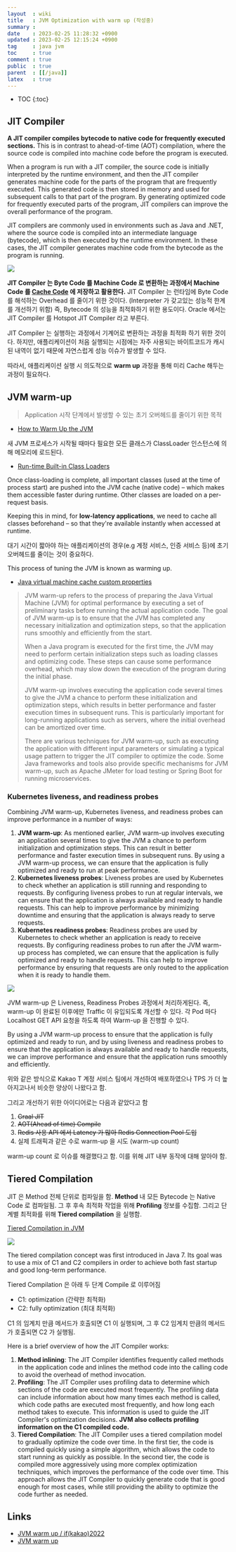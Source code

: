 ```yaml
---
layout  : wiki
title   : JVM Optimization with warm up (작성중)
summary : 
date    : 2023-02-25 11:28:32 +0900
updated : 2023-02-25 12:15:24 +0900
tag     : java jvm
toc     : true
comment : true
public  : true
parent  : [[/java]]
latex   : true
---
```

* TOC
{:toc}

## JIT Compiler

__A JIT compiler compiles bytecode to native code for frequently executed sections.__ This is in contrast to ahead-of-time (AOT) compilation, where the source code is compiled into machine code before the program is executed.

When a program is run with a JIT compiler, the source code is initially interpreted by the runtime environment, and then the JIT compiler generates machine code for the parts of the program that are frequently executed. This generated code is then stored in memory and used for subsequent calls to that part of the program. By generating optimized code for frequently executed parts of the program, JIT compilers can improve the overall performance of the program.

JIT compilers are commonly used in environments such as Java and .NET, where the source code is compiled into an intermediate language (bytecode), which is then executed by the runtime environment. In these cases, the JIT compiler generates machine code from the bytecode as the program is running.

![](/resource/wiki/java-jvm-warmup/jit-process.png)

__JIT Compiler 는 Byte Code 를 Machine Code 로 변환하는 과정에서 Machine Code 를 [Cache Code](https://www.baeldung.com/jvm-code-cache) 에 저장하고 활용한다.__ JIT Compiler 는 런타임에 Byte Code 를 해석하는 Overhead 를 줄이기 위한 것이다. (Interpreter 가 갖고있는 성능적 한계를 개선하기 위함)
즉, Bytecode 의 성능을 최적화하기 위한 용도이다. Oracle 에서는 JIT Compiler 를 Hotspot JIT Compiler 라고 부른다.

JIT Compiler 는 실행하는 과정에서 기계어로 변환하는 과정을 최적화 하기 위한 것이다. 하지만, 애플리케이션이 처음 실행되는 시점에는 자주 사용되는 바이트코드가 캐시된 내역이 없기 때문에 자연스럽게 성능 이슈가 발생할 수 있다.

따라서, 애플리케이션 실행 시 의도적으로 __warm up__ 과정을 통해 미리 Cache 해두는 과정이 필요하다.

## JVM warm-up

> Application 시작 단계에서 발생할 수 있는 초기 오버헤드를 줄이기 위한 목적

- [How to Warm Up the JVM](https://www.baeldung.com/java-jvm-warmup)

새 JVM 프로세스가 시작될 때마다 필요한 모든 클래스가 ClassLoader 인스턴스에 의해 메모리에 로드된다.
- [Run-time Built-in Class Loaders](https://docs.oracle.com/en/java/javase/11/docs/api/java.base/java/lang/ClassLoader.html)

Once class-loading is complete, all important classes (used at the time of process start) are pushed into the JVM cache (native code) – which makes them accessible faster during runtime. Other classes are loaded on a per-request basis.

Keeping this in mind, for __low-latency applications__, we need to cache all classes beforehand – so that they're available instantly when accessed at runtime. 

대기 시간이 짧아야 하는 애플리케이션의 경우(e.g 계정 서비스, 인증 서비스 등)에 초기 오버헤드를 줄이는 것이 중요하다.

This process of tuning the JVM is known as warming up.

- [Java virtual machine cache custom properties](https://www.ibm.com/docs/en/was-nd/8.5.5?topic=offload-java-virtual-machine-cache-custom-properties)

> JVM warm-up refers to the process of preparing the Java Virtual Machine (JVM) for optimal performance by executing a set of preliminary tasks before running the actual application code. The goal of JVM warm-up is to ensure that the JVM has completed any necessary initialization and optimization steps, so that the application runs smoothly and efficiently from the start.
>
> When a Java program is executed for the first time, the JVM may need to perform certain initialization steps such as loading classes and optimizing code. These steps can cause some performance overhead, which may slow down the execution of the program during the initial phase.
>
> JVM warm-up involves executing the application code several times to give the JVM a chance to perform these initialization and optimization steps, which results in better performance and faster execution times in subsequent runs. This is particularly important for long-running applications such as servers, where the initial overhead can be amortized over time.
>
> There are various techniques for JVM warm-up, such as executing the application with different input parameters or simulating a typical usage pattern to trigger the JIT compiler to optimize the code. Some Java frameworks and tools also provide specific mechanisms for JVM warm-up, such as Apache JMeter for load testing or Spring Boot for running microservices.

### Kubernetes liveness, and readiness probes

Combining JVM warm-up, Kubernetes liveness, and readiness probes can improve performance in a number of ways:

1. __JVM warm-up__: As mentioned earlier, JVM warm-up involves executing an application several times to give the JVM a chance to perform initialization and optimization steps. This can result in better performance and faster execution times in subsequent runs. By using a JVM warm-up process, we can ensure that the application is fully optimized and ready to run at peak performance.
2. __Kubernetes liveness probes__: Liveness probes are used by Kubernetes to check whether an application is still running and responding to requests. By configuring liveness probes to run at regular intervals, we can ensure that the application is always available and ready to handle requests. This can help to improve performance by minimizing downtime and ensuring that the application is always ready to serve requests.
3. __Kubernetes readiness probes__: Readiness probes are used by Kubernetes to check whether an application is ready to receive requests. By configuring readiness probes to run after the JVM warm-up process has completed, we can ensure that the application is fully optimized and ready to handle requests. This can help to improve performance by ensuring that requests are only routed to the application when it is ready to handle them.

![](/resource/wiki/java-jvm-warmup/warm-up.png)

JVM warm-up 은 Liveness, Readiness Probes 과정에서 처리하게된다. 즉, warm-up 이 완료된 이후에만 Traffic 이 유입되도록 개선할 수 있다. 각 Pod 마다 Localhost GET API 요청을 하도록 하여 Warm-up 을 진행할 수 있다.

By using a JVM warm-up process to ensure that the application is fully optimized and ready to run, and by using liveness and readiness probes to ensure that the application is always available and ready to handle requests, we can improve performance and ensure that the application runs smoothly and efficiently.

위와 같은 방식으로 Kakao T 계정 서비스 팀에서 개선하여 배포하였으나 TPS 가 더 높아지고나서 비슷한 양상이 나왔다고 함.

그리고 개선하기 위한 아이디어로는 다음과 같았다고 함

1. ~~Graal JIT~~
2. ~~AOT(Ahead of time) Compile~~
3. ~~Redis 사용 API 에서 Latency 가 많아 Redis Connection Pool 도입~~
4. 실제 트래픽과 같은 수로 warm-up 을 시도 (warm-up count)

warm-up count 로 이슈를 해결했다고 함. 이를 위해 JIT 내부 동작에 대해 알아야 함.

## Tiered Compilation

JIT 은 Method 전체 단위로 컴파일을 함. __Method__ 내 모든 Bytecode 는 Native Code 로 컴파일됨. 그 후 후속 최적화 작업을 위해
__Profiling__ 정보를 수집함. 그리고 단계별 최적화를 위해 __Tiered compilation__ 을 실행함.

[Tiered Compilation in JVM](https://www.baeldung.com/jvm-tiered-compilation)

![](/resource/wiki/java-jvm-warmup/tiered-compiliation.png)

The tiered compilation concept was first introduced in Java 7. Its goal was to use a mix of C1 and C2 compilers in order to achieve both fast startup and good long-term performance.

Tiered Compilation 은 아래 두 단계 Compile 로 이루어짐
- C1: optimization (간략한 최적화)
- C2: fully optimization (최대 최적화)

C1 의 임계치 만큼 메서드가 호출되면 C1 이 실행되며, 그 후 C2 임계치 만큼의 메서드가 호출되면 C2 가 실행됨.

Here is a brief overview of how the JIT Compiler works:

1. __Method inlining__: The JIT Compiler identifies frequently called methods in the application code and inlines the method code into the calling code to avoid the overhead of method invocation.
2. __Profiling__: The JIT Compiler uses profiling data to determine which sections of the code are executed most frequently. The profiling data can include information about how many times each method is called, which code paths are executed most frequently, and how long each method takes to execute. This information is used to guide the JIT Compiler's optimization decisions. __JVM also collects profiling information on the C1 compiled code.__
3. __Tiered Compilation__: The JIT Compiler uses a tiered compilation model to gradually optimize the code over time. In the first tier, the code is compiled quickly using a simple algorithm, which allows the code to start running as quickly as possible. In the second tier, the code is compiled more aggressively using more complex optimization techniques, which improves the performance of the code over time. This approach allows the JIT Compiler to quickly generate code that is good enough for most cases, while still providing the ability to optimize the code further as needed.

## Links

- [JVM warm up / if(kakao)2022](https://www.youtube.com/watch?v=CQi3SS2YspY)
- [JVM warm up](https://speakerdeck.com/kakao/jvm-warm-up)

